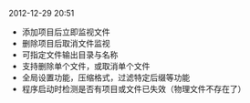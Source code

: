 2012-12-29 20:51

* 添加项目后立即监视文件
* 删除项目后取消文件监视
* 可指定文件输出目录与名称
* 支持删除单个文件，或取消单个文件
* 全局设置功能，压缩格式，过滤特定后缀等功能
* 程序启动时检测是否有项目或文件已失效（物理文件不存在了）
